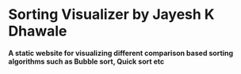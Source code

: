 # Sorting Visualizer by Jayesh K Dhawale

**A static website for visualizing different comparison based sorting algorithms such as Bubble sort, Quick sort etc**

